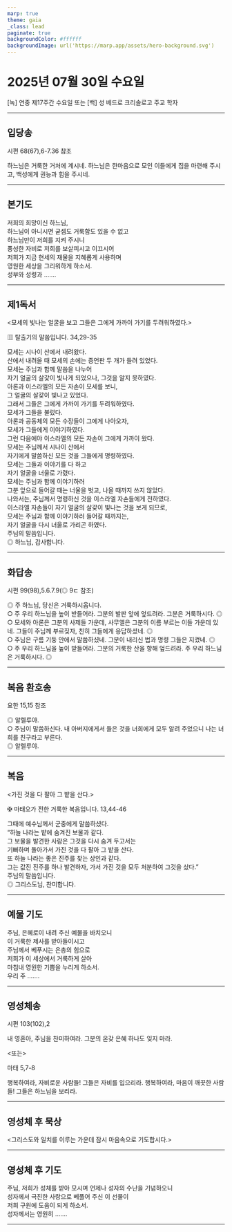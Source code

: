 ```yaml
---
marp: true
theme: gaia
_class: lead
paginate: true
backgroundColor: #ffffff
backgroundImage: url('https://marp.app/assets/hero-background.svg')
---
```


# 2025년 07월 30일 수요일

[녹] 연중 제17주간 수요일 또는 [백] 성 베드로 크리솔로고 주교 학자  




---

## 입당송

시편 68(67),6-7.36 참조

하느님은 거룩한 거처에 계시네. 하느님은 한마음으로 모인 이들에게 집을 마련해 주시고, 백성에게 권능과 힘을 주시네.  
  


---

## 본기도

저희의 희망이신 하느님,  
하느님이 아니시면 굳셈도 거룩함도 있을 수 없고  
하느님만이 저희를 지켜 주시니  
풍성한 자비로 저희를 보살피시고 이끄시어  
저희가 지금 현세의 재물을 지혜롭게 사용하며  
영원한 세상을 그리워하게 하소서.  
성부와 성령과 …….  
  


---

## 제1독서

<모세의 빛나는 얼굴을 보고 그들은 그에게 가까이 가기를 두려워하였다.>

▥ 탈출기의 말씀입니다. 34,29-35

모세는 시나이 산에서 내려왔다.  
산에서 내려올 때 모세의 손에는 증언판 두 개가 들려 있었다.  
모세는 주님과 함께 말씀을 나누어  
자기 얼굴의 살갗이 빛나게 되었으나, 그것을 알지 못하였다.  
아론과 이스라엘의 모든 자손이 모세를 보니,  
그 얼굴의 살갗이 빛나고 있었다.  
그래서 그들은 그에게 가까이 가기를 두려워하였다.  
모세가 그들을 불렀다.  
아론과 공동체의 모든 수장들이 그에게 나아오자,  
모세가 그들에게 이야기하였다.  
그런 다음에야 이스라엘의 모든 자손이 그에게 가까이 왔다.  
모세는 주님께서 시나이 산에서  
자기에게 말씀하신 모든 것을 그들에게 명령하였다.  
모세는 그들과 이야기를 다 하고  
자기 얼굴을 너울로 가렸다.  
모세는 주님과 함께 이야기하러  
그분 앞으로 들어갈 때는 너울을 벗고, 나올 때까지 쓰지 않았다.  
나와서는, 주님께서 명령하신 것을 이스라엘 자손들에게 전하였다.  
이스라엘 자손들이 자기 얼굴의 살갗이 빛나는 것을 보게 되므로,  
모세는 주님과 함께 이야기하러 들어갈 때까지는,  
자기 얼굴을 다시 너울로 가리곤 하였다.  
주님의 말씀입니다.  
◎ 하느님, 감사합니다.  
  


---

## 화답송

시편 99(98),5.6.7.9(◎ 9ㄷ 참조)

◎ 주 하느님, 당신은 거룩하시옵니다.  
○ 주 우리 하느님을 높이 받들어라. 그분의 발판 앞에 엎드려라. 그분은 거룩하시다. ◎  
○ 모세와 아론은 그분의 사제들 가운데, 사무엘은 그분의 이름 부르는 이들 가운데 있네. 그들이 주님께 부르짖자, 친히 그들에게 응답하셨네. ◎  
○ 주님은 구름 기둥 안에서 말씀하셨네. 그분이 내리신 법과 명령 그들은 지켰네. ◎  
○ 주 우리 하느님을 높이 받들어라. 그분의 거룩한 산을 향해 엎드려라. 주 우리 하느님은 거룩하시다. ◎  
  


---

## 복음 환호송

요한 15,15 참조

◎ 알렐루야.  
○ 주님이 말씀하신다. 내 아버지에게서 들은 것을 너희에게 모두 알려 주었으니 나는 너희를 친구라고 부른다.  
◎ 알렐루야.  
  


---

## 복음

<가진 것을 다 팔아 그 밭을 산다.>

✠ 마태오가 전한 거룩한 복음입니다. 13,44-46

그때에 예수님께서 군중에게 말씀하셨다.  
“하늘 나라는 밭에 숨겨진 보물과 같다.  
그 보물을 발견한 사람은 그것을 다시 숨겨 두고서는  
기뻐하며 돌아가서 가진 것을 다 팔아 그 밭을 산다.  
또 하늘 나라는 좋은 진주를 찾는 상인과 같다.  
그는 값진 진주를 하나 발견하자, 가서 가진 것을 모두 처분하여 그것을 샀다.”  
주님의 말씀입니다.  
◎ 그리스도님, 찬미합니다.  
  


---

## 예물 기도

주님, 은혜로이 내려 주신 예물을 바치오니  
이 거룩한 제사를 받아들이시고  
주님께서 베푸시는 은총의 힘으로  
저희가 이 세상에서 거룩하게 살아  
마침내 영원한 기쁨을 누리게 하소서.  
우리 주 …….  
  


---

## 영성체송

시편 103(102),2

내 영혼아, 주님을 찬미하여라. 그분의 온갖 은혜 하나도 잊지 마라.  
  
<또는>  
  
마태 5,7-8  
  
행복하여라, 자비로운 사람들! 그들은 자비를 입으리라. 행복하여라, 마음이 깨끗한 사람들! 그들은 하느님을 보리라.  


---

## 영성체 후 묵상

<그리스도와 일치를 이루는 가운데 잠시 마음속으로 기도합시다.>  


---

## 영성체 후 기도

주님, 저희가 성체를 받아 모시며 언제나 성자의 수난을 기념하오니  
성자께서 극진한 사랑으로 베풀어 주신 이 선물이  
저희 구원에 도움이 되게 하소서.  
성자께서는 영원히 …….  
  


---